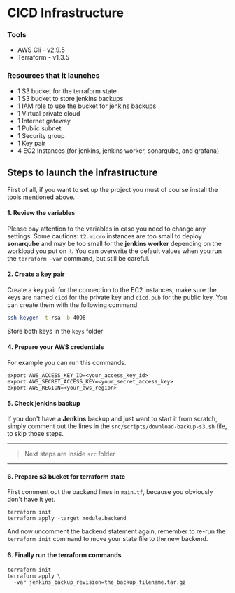 # CICD Infrastructure

### Tools
- AWS Cli - v2.9.5
- Terraform - v1.3.5

### Resources that it launches
- 1 S3 bucket for the terraform state
- 1 S3 bucket to store jenkins backups
- 1 IAM role to use the bucket for jenkins backups
- 1 Virtual private cloud
- 1 Internet gateway
- 1 Public subnet
- 1 Security group
- 1 Key pair
- 4 EC2 Instances (for jenkins, jenkins worker, sonarqube, and grafana)

## Steps to launch the infrastructure
First of all, if you want to set up the project you must of course install the tools mentioned above.

#### 1. Review the variables
Please pay attention to the variables in case you need to change any settings.
Some cautions: `t2.micro` instances are too small to deploy **sonarqube** and may be too small for the **jenkins worker** depending on the workload you put on it.
You can overwrite the default values when you run the `terraform -var` command, but still be careful.

#### 2. Create a key pair
Create a key pair for the connection to the EC2 instances, make sure the keys are named `cicd` for the private key and `cicd.pub` for the public key. You can create them with the following command
```sh
ssh-keygen -t rsa -b 4096
```
Store both keys in the `keys` folder

#### 4. Prepare your AWS credentials
For example you can run this commands.
```
export AWS_ACCESS_KEY_ID=<your_access_key_id>
export AWS_SECRET_ACCESS_KEY=<your_secret_access_key>
export AWS_REGION=<your_aws_region>
```

#### 5. Check **jenkins** backup
If you don't have a **Jenkins** backup and just want to start it from scratch, simply comment out the lines in the `src/scripts/download-backup-s3.sh` file, to skip those steps.

---
> Next steps are inside `src` folder
---

#### 6. Prepare s3 bucket for terraform state
First comment out the backend lines in `main.tf`, because you obviously don't have it yet.
```
terraform init
terraform apply -target module.backend
```
And now uncomment the backend statement again, remember to re-run the `terraform init` command to move your state file to the new backend.

#### 6. Finally run the terraform commands
```
terraform init
terraform apply \
  -var jenkins_backup_revision=the_backup_filename.tar.gz
```